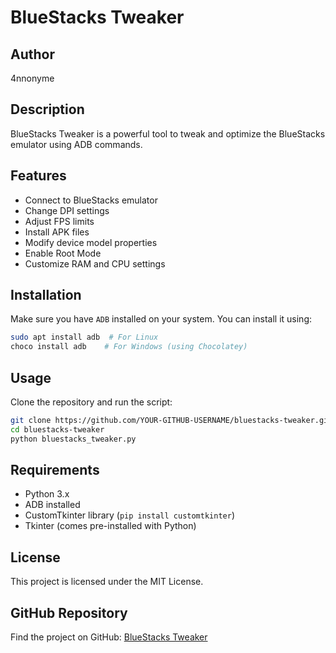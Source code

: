 # BlueStacks Tweaker

## Author
4nnonyme

## Description
BlueStacks Tweaker is a powerful tool to tweak and optimize the BlueStacks emulator using ADB commands.

## Features
- Connect to BlueStacks emulator
- Change DPI settings
- Adjust FPS limits
- Install APK files
- Modify device model properties
- Enable Root Mode
- Customize RAM and CPU settings

## Installation
Make sure you have `ADB` installed on your system. You can install it using:

```bash
sudo apt install adb  # For Linux
choco install adb    # For Windows (using Chocolatey)
```

## Usage
Clone the repository and run the script:

```bash
git clone https://github.com/YOUR-GITHUB-USERNAME/bluestacks-tweaker.git
cd bluestacks-tweaker
python bluestacks_tweaker.py
```

## Requirements
- Python 3.x
- ADB installed
- CustomTkinter library (`pip install customtkinter`)
- Tkinter (comes pre-installed with Python)

## License
This project is licensed under the MIT License.

## GitHub Repository
Find the project on GitHub: [BlueStacks Tweaker](https://github.com/4nnonyme/BStweaker)
